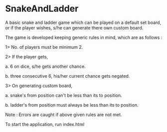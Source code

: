 # SnakeAndLadder
A basic snake and ladder game which can be played on a default set board, or if the player wishes, s/he can generate there own custom board.

The game is developed keeping generic rules in mind, which are as follows : 

1> No. of players must be minimum 2.

2> If the player gets,

  a. 6 on dice, s/he gets another chance.
  
  b. three consecutive 6, his/her current chance gets negated.
  
3> On generating custom board,

  a. snake's from position can't be less than its to position.
  
  b. ladder's from position must always be less than its to position.
  


Note : Errors are caught if above given rules are not met.
        
To start the application, run index.html
